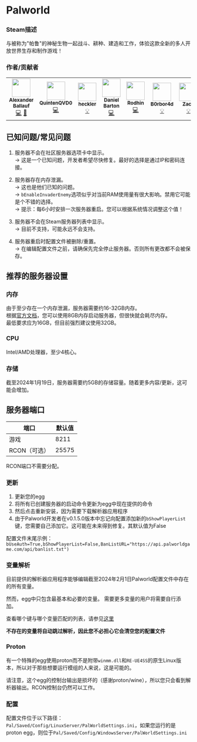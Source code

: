 # Palworld

### Steam描述
与被称为"帕鲁"的神秘生物一起战斗、耕种、建造和工作，体验这款全新的多人开放世界生存和制作游戏！

### 作者/贡献者
<table>
    <tr>
        <td align="center">
            <a href="https://github.com/Ballaual">
                <img src="https://avatars.githubusercontent.com/u/38478976" width="50px;" alt=""/><br /><sub><b>Alexander Ballauf</b></sub>
            </a>
            <br />
            <a href="https://github.com/parkervcp/eggs/issues/2669#issuecomment-1900216079" title="Codes">💻</a>
            <a href="https://github.com/parkervcp/eggs/commits?author=Ballaual" title="Maintains">🔨</a>
        </td>
        <td align="center">
            <a href="https://github.com/QuintenQVD0">
                <img src="https://avatars.githubusercontent.com/u/67589015" width="50px;" alt=""/><br /><sub><b>QuintenQVD0</b></sub>
            </a>
            <br />
            <a href="https://github.com/parkervcp/eggs/issues/2669#issuecomment-1899999796" title="Codes">💻</a>
        <td align="center">
            <a href="https://github.com/hackles">
                <img src="https://avatars.githubusercontent.com/u/30584261" width="50px;" alt=""/><br /><sub><b>heckler</b></sub>
            </a>
            <br />
            <a href="https://github.com/parkervcp/eggs/issues/2669#issuecomment-1900043987" title="Contributor">💡</a>
        </td>
        </td>
        <td align="center">
            <a href="https://github.com/danny6167">
                <img src="https://avatars.githubusercontent.com/u/388231" width="50px;" alt=""/><br /><sub><b>Daniel Barton</b></sub>
            </a>
            <br />
            <a href="https://github.com/parkervcp/eggs/issues/2669#issuecomment-1900100992" title="Codes">💻</a>
        </td>  
        <td align="center">
            <a href="https://github.com/Rodhin">
                <img src="https://avatars.githubusercontent.com/u/13395074" width="50px;" alt=""/><br /><sub><b>Rodhin</b></sub>
            </a>
            <br />
            <a href="https://github.com/parkervcp/eggs/issues/2669#issuecomment-1900153550" title="Codes">💻</a>
        </td> 
        <td align="center">
            <a href="https://github.com/B0rbor4d">
                <img src="https://avatars.githubusercontent.com/u/33213807" width="50px;" alt=""/><br /><sub><b>B0rbor4d</b></sub>
            </a>
            <br />
            <a href="https://github.com/parkervcp/eggs/issues/2669#issuecomment-1900213758" title="Contributor">💡</a>
        </td>
        <td align="center">
            <a href="https://github.com/Simsz">
                <img src="https://avatars.githubusercontent.com/u/12779829" width="50px;" alt=""/><br /><sub><b>Zach</b></sub>
            </a>
            <br />
            <a href="https://github.com/parkervcp/eggs/issues/2669#issuecomment-1899954711" title="Contributor">💡</a>
        </td>         
    </tr>
</table>

## 已知问题/常见问题

1) 服务器不会在社区服务器选项卡中显示。<br>
-> 这是一个已知问题，开发者希望尽快修复。最好的选择是通过IP和密码连接。

2) 服务器存在内存泄漏。<br>
-> 这也是他们已知的问题。<br>
-> `bEnableInvaderEnemy`选项似乎对当前RAM使用量有很大影响。禁用它可能是个不错的选择。<br>
-> 提示：每6小时安排一次服务器重启。您可以根据系统情况调整这个值！<br>

3) 服务器不会在Steam服务器列表中显示。<br>
-> 目前不支持，可能永远不会支持。

4) 服务器重启时配置文件被删除/重置。<br>
-> 在编辑配置文件之前，请确保先完全停止服务器。否则所有更改都不会被保存。

## 推荐的服务器设置

### 内存

由于至少存在一个内存泄漏，服务器需要约16-32GB内存。<br>
根据[官方文档](https://tech.palworldgame.com/dedicated-server-guide)，您可以使用8GB内存启动服务器，但很快就会耗尽内存。<br>
最低要求应为16GB，但目前强烈建议使用32GB。<br>

### CPU

Intel/AMD处理器，至少4核心。

### 存储

截至2024年1月19日，服务器需要约5GB的存储容量。随着更多内容/更新，这可能会增加。

## 服务器端口

| 端口            | 默认值 |
| --------------- | ------- |
| 游戏            | 8211    |
| RCON（可选）    | 25575   |

RCON端口不需要分配。

### 更新

1. 更新您的egg
2. 将所有已创建服务器的启动命令更新为egg中现在提供的命令
3. 然后点击重新安装，因为需要下载解析器应用程序
4. 由于Palworld开发者在v0.1.5.0版本中忘记向配置添加新的`bShowPlayerList`键，您需要自己添加它。这可能在未来得到修复。其默认值为False

配置文件末尾示例：`bUseAuth=True,bShowPlayerList=False,BanListURL="https://api.palworldgame.com/api/banlist.txt")`

### 变量解析

目前提供的解析器应用程序能够编辑截至2024年2月1日Palworld配置文件中存在的所有变量。

然而，egg中只包含最基本和必要的变量。
需要更多变量的用户将需要自行添加。

查看哪个键与哪个变量匹配的列表，请参见[这里](https://github.com/QuintenQVD0/Palword-server-config-parser?tab=readme-ov-file#key-with-variables)

**不存在的变量将自动跳过解析，因此您不必担心它会清空您的配置文件**

### Proton

有一个特殊的egg使用proton而不是附带`winmm.dll`和`RE-UE4SS`的原生Linux版本，所以对于那些想要运行模组的人来说，这是可能的。

请注意，这个egg的控制台输出是损坏的（感谢proton/wine），所以您只会看到解析器输出。RCON控制台仍然可以工作。

### 配置

配置文件位于以下路径：`Pal/Saved/Config/LinuxServer/PalWorldSettings.ini`，如果您运行的是proton egg，则位于`Pal/Saved/Config/WindowsServer/PalWorldSettings.ini` 